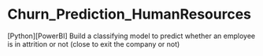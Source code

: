 # Churn_Prediction_HumanResources
[Python][PowerBI] Build a classifying model to predict whether an employee is in attrition or not (close to exit the company or not)
